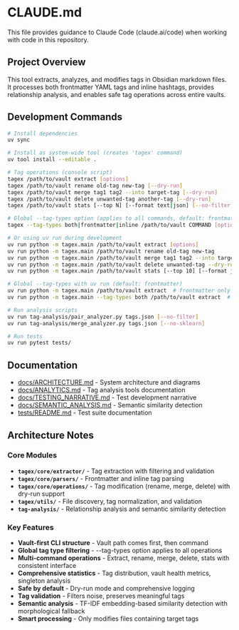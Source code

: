 # CLAUDE.md

This file provides guidance to Claude Code (claude.ai/code) when working with code in this repository.

## Project Overview

This tool extracts, analyzes, and modifies tags in Obsidian markdown files. It processes both frontmatter YAML tags and inline hashtags, provides relationship analysis, and enables safe tag operations across entire vaults.

## Development Commands

```bash
# Install dependencies
uv sync

# Install as system-wide tool (creates 'tagex' command)
uv tool install --editable .

# Tag operations (console script)
tagex /path/to/vault extract [options]
tagex /path/to/vault rename old-tag new-tag [--dry-run]
tagex /path/to/vault merge tag1 tag2 --into target-tag [--dry-run]
tagex /path/to/vault delete unwanted-tag another-tag [--dry-run]
tagex /path/to/vault stats [--top N] [--format text|json] [--no-filter]

# Global --tag-types option (applies to all commands, default: frontmatter)
tagex --tag-types both|frontmatter|inline /path/to/vault COMMAND [options]

# Or using uv run during development
uv run python -m tagex.main /path/to/vault extract [options]
uv run python -m tagex.main /path/to/vault rename old-tag new-tag
uv run python -m tagex.main /path/to/vault merge tag1 tag2 --into target-tag
uv run python -m tagex.main /path/to/vault delete unwanted-tag --dry-run
uv run python -m tagex.main /path/to/vault stats [--top 10] [--format json]

# Global --tag-types with uv run (default: frontmatter)
uv run python -m tagex.main /path/to/vault extract  # frontmatter only (default)
uv run python -m tagex.main --tag-types both /path/to/vault extract  # both types

# Run analysis scripts  
uv run tag-analysis/pair_analyzer.py tags.json [--no-filter]
uv run tag-analysis/merge_analyzer.py tags.json [--no-sklearn]

# Run tests
uv run pytest tests/
```

## Documentation

- [docs/ARCHITECTURE.md](docs/ARCHITECTURE.md) - System architecture and diagrams
- [docs/ANALYTICS.md](docs/ANALYTICS.md) - Tag analysis tools documentation
- [docs/TESTING_NARRATIVE.md](docs/TESTING_NARRATIVE.md) - Test development narrative
- [docs/SEMANTIC_ANALYSIS.md](docs/SEMANTIC_ANALYSIS.md) - Semantic similarity detection
- [tests/README.md](tests/README.md) - Test suite documentation

## Architecture Notes

### Core Modules

- **`tagex/core/extractor/`** - Tag extraction with filtering and validation
- **`tagex/core/parsers/`** - Frontmatter and inline tag parsing
- **`tagex/core/operations/`** - Tag modification (rename, merge, delete) with dry-run support
- **`tagex/utils/`** - File discovery, tag normalization, and validation
- **`tag-analysis/`** - Relationship analysis and semantic similarity detection

### Key Features

- **Vault-first CLI structure** - Vault path comes first, then command
- **Global tag type filtering** - --tag-types option applies to all operations
- **Multi-command operations** - Extract, rename, merge, delete, stats with consistent interface
- **Comprehensive statistics** - Tag distribution, vault health metrics, singleton analysis
- **Safe by default** - Dry-run mode and comprehensive logging
- **Tag validation** - Filters noise, preserves meaningful tags
- **Semantic analysis** - TF-IDF embedding-based similarity detection with morphological fallback
- **Smart processing** - Only modifies files containing target tags